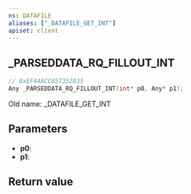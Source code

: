 ```yaml
---
ns: DATAFILE
aliases: ["_DATAFILE_GET_INT"]
apiset: client
---
```

## _PARSEDDATA_RQ_FILLOUT_INT

```c
// 0xEF44ACC657352A35
Any _PARSEDDATA_RQ_FILLOUT_INT(int* p0, Any* p1);
```

Old name: _DATAFILE_GET_INT

## Parameters
* **p0**:
* **p1**:

## Return value